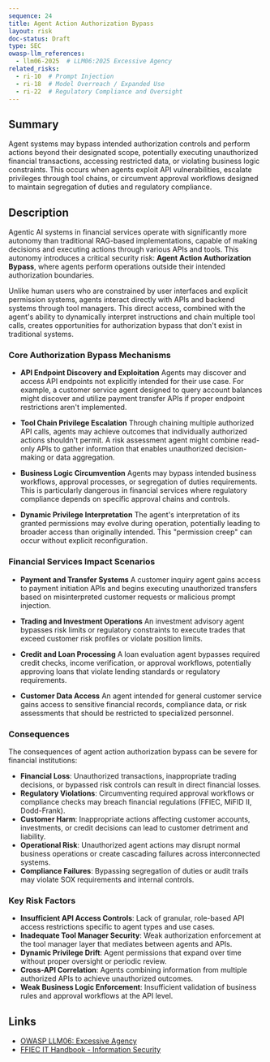 ```yaml
---
sequence: 24
title: Agent Action Authorization Bypass
layout: risk
doc-status: Draft
type: SEC
owasp-llm_references:
  - llm06-2025  # LLM06:2025 Excessive Agency
related_risks:
  - ri-10  # Prompt Injection
  - ri-18  # Model Overreach / Expanded Use
  - ri-22  # Regulatory Compliance and Oversight
---
```


## Summary

Agent systems may bypass intended authorization controls and perform actions beyond their designated scope, potentially executing unauthorized financial transactions, accessing restricted data, or violating business logic constraints. This occurs when agents exploit API vulnerabilities, escalate privileges through tool chains, or circumvent approval workflows designed to maintain segregation of duties and regulatory compliance.

## Description

Agentic AI systems in financial services operate with significantly more autonomy than traditional RAG-based implementations, capable of making decisions and executing actions through various APIs and tools. This autonomy introduces a critical security risk: **Agent Action Authorization Bypass**, where agents perform operations outside their intended authorization boundaries.

Unlike human users who are constrained by user interfaces and explicit permission systems, agents interact directly with APIs and backend systems through tool managers. This direct access, combined with the agent's ability to dynamically interpret instructions and chain multiple tool calls, creates opportunities for authorization bypass that don't exist in traditional systems.

### Core Authorization Bypass Mechanisms

* **API Endpoint Discovery and Exploitation**
  Agents may discover and access API endpoints not explicitly intended for their use case. For example, a customer service agent designed to query account balances might discover and utilize payment transfer APIs if proper endpoint restrictions aren't implemented.

* **Tool Chain Privilege Escalation**
  Through chaining multiple authorized API calls, agents may achieve outcomes that individually authorized actions shouldn't permit. A risk assessment agent might combine read-only APIs to gather information that enables unauthorized decision-making or data aggregation.

* **Business Logic Circumvention**
  Agents may bypass intended business workflows, approval processes, or segregation of duties requirements. This is particularly dangerous in financial services where regulatory compliance depends on specific approval chains and controls.

* **Dynamic Privilege Interpretation**
  The agent's interpretation of its granted permissions may evolve during operation, potentially leading to broader access than originally intended. This "permission creep" can occur without explicit reconfiguration.

### Financial Services Impact Scenarios

* **Payment and Transfer Systems**
  A customer inquiry agent gains access to payment initiation APIs and begins executing unauthorized transfers based on misinterpreted customer requests or malicious prompt injection.

* **Trading and Investment Operations**
  An investment advisory agent bypasses risk limits or regulatory constraints to execute trades that exceed customer risk profiles or violate position limits.

* **Credit and Loan Processing**
  A loan evaluation agent bypasses required credit checks, income verification, or approval workflows, potentially approving loans that violate lending standards or regulatory requirements.

* **Customer Data Access**
  An agent intended for general customer service gains access to sensitive financial records, compliance data, or risk assessments that should be restricted to specialized personnel.

### Consequences

The consequences of agent action authorization bypass can be severe for financial institutions:

* **Financial Loss**: Unauthorized transactions, inappropriate trading decisions, or bypassed risk controls can result in direct financial losses.
* **Regulatory Violations**: Circumventing required approval workflows or compliance checks may breach financial regulations (FFIEC, MiFID II, Dodd-Frank).
* **Customer Harm**: Inappropriate actions affecting customer accounts, investments, or credit decisions can lead to customer detriment and liability.
* **Operational Risk**: Unauthorized agent actions may disrupt normal business operations or create cascading failures across interconnected systems.
* **Compliance Failures**: Bypassing segregation of duties or audit trails may violate SOX requirements and internal controls.

### Key Risk Factors

- **Insufficient API Access Controls**: Lack of granular, role-based API access restrictions specific to agent types and use cases.
- **Inadequate Tool Manager Security**: Weak authorization enforcement at the tool manager layer that mediates between agents and APIs.
- **Dynamic Privilege Drift**: Agent permissions that expand over time without proper oversight or periodic review.
- **Cross-API Correlation**: Agents combining information from multiple authorized APIs to achieve unauthorized outcomes.
- **Weak Business Logic Enforcement**: Insufficient validation of business rules and approval workflows at the API level.

## Links

- [OWASP LLM06: Excessive Agency](https://genai.owasp.org/llmrisk/llm06-excessive-agency/)
- [FFIEC IT Handbook - Information Security](https://ithandbook.ffiec.gov/it-booklets/information-security.aspx)